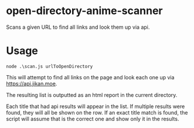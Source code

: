 # open-directory-anime-scanner
Scans a given URL to find all links and look them up via api.

# Usage
`node .\scan.js urlToOpenDirectory`

This will attempt to find all links on the page and look each one up via https://api.jikan.moe.

The resulting list is outputted as an html report in the current directory.

Each title that had api results will appear in the list. If multiple results were found, they will all be shown on the row. If an exact title match is found, the script will assume that is the correct one and show only it in the results.